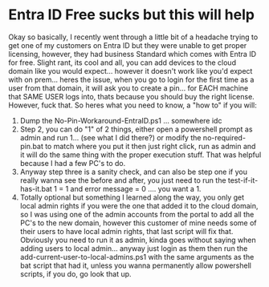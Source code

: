 # Entra ID Free sucks but this will help

Okay so basically, I recently went through a little bit of a headache trying to get one of my customers on Entra ID but they were unable to get proper licensing, however, they had business Standard which comes with Entra ID for free. 
Slight rant, its cool and all, you can add devices to the cloud domain like you would expect... however it doesn't work like you'd expect with on prem... heres the issue, when you go to login for the first time as a user from that 
domain, it will ask you to create a pin... for EACH machine that SAME USER logs into, thats because you should buy the right license. However, fuck that. So heres what you need to know, a "how to" if you will:

1. Dump the No-Pin-Workaround-EntraID.ps1 ... somewhere idc
2. Step 2, you can do "1" of 2 things, either open a powershell prompt as admin and run 1... (see what I did there?) or modify the no-required-pin.bat to match where you put it then just right click, run as admin and it will do the same thing with the proper execution stuff. That was helpful because I had a few PC's to do.
3. Anyway step three is a sanity check, and can also be step one if you really wanna see the before and after, you just need to run the test-if-it-has-it.bat 1 = 1 and error message = 0 .... you want a 1.
4. Totally optional but something I learned along the way, you only get local admin rights if you were the one that added it to the cloud domain, so I was using one of the admin accounts from the portal to add all the PC's to the new domain, however this customer of mine needs some of their users to have local admin rights, that last script will fix that. Obviously you need to run it as admin, kinda goes without saying when adding users to local admin... anyway just login as them then run the add-current-user-to-local-admins.ps1 with the same arguments as the bat script that had it, unless you wanna permanently allow powershell scripts, if you do, go look that up. 
